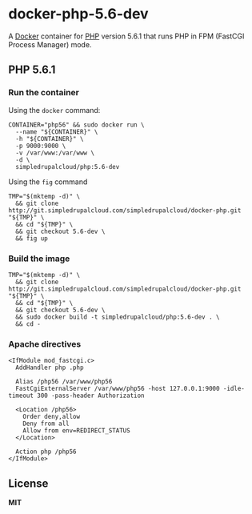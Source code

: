 # docker-php-5.6-dev

A [Docker](https://docker.com/) container for [PHP](http://php.net/) version 5.6.1 that runs PHP in FPM (FastCGI Process Manager) mode.

## PHP 5.6.1

### Run the container

Using the `docker` command:

    CONTAINER="php56" && sudo docker run \
      --name "${CONTAINER}" \
      -h "${CONTAINER}" \
      -p 9000:9000 \
      -v /var/www:/var/www \
      -d \
      simpledrupalcloud/php:5.6-dev
      
Using the `fig` command

    TMP="$(mktemp -d)" \
      && git clone http://git.simpledrupalcloud.com/simpledrupalcloud/docker-php.git "${TMP}" \
      && cd "${TMP}" \
      && git checkout 5.6-dev \
      && fig up

### Build the image

    TMP="$(mktemp -d)" \
      && git clone http://git.simpledrupalcloud.com/simpledrupalcloud/docker-php.git "${TMP}" \
      && cd "${TMP}" \
      && git checkout 5.6-dev \
      && sudo docker build -t simpledrupalcloud/php:5.6-dev . \
      && cd -

### Apache directives

    <IfModule mod_fastcgi.c>
      AddHandler php .php

      Alias /php56 /var/www/php56
      FastCgiExternalServer /var/www/php56 -host 127.0.0.1:9000 -idle-timeout 300 -pass-header Authorization

      <Location /php56>
        Order deny,allow
        Deny from all
        Allow from env=REDIRECT_STATUS
      </Location>

      Action php /php56
    </IfModule>

## License

**MIT**

